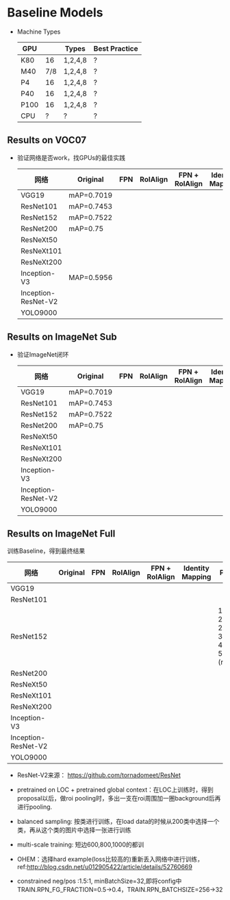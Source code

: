 # Baseline Models

* Machine Types

  | GPU | | Types | Best Practice |
  | ------| ------ | ------ | ------ |
  | K80	| 16 | 1,2,4,8 | ? |
  | M40	| 7/8	| 1,2,4,8 | ? |
  | P4	| 16	| 1,2,4,8 | ? |
  | P40	| 16	| 1,2,4,8	| ? |
  | P100	| 16	| 1,2,4,8	| ? |
  | CPU | ? | ? | ? |


## Results on VOC07
* 验证网络是否work，找GPUs的最佳实践

  | 网络 | Original | FPN | RoIAlign | FPN + RoIAlign | Identity Mapping | Pretrain on LOC | RPN | RCNN |
  | ------| ------ | ------ | ------ | ------| ------ | ------ | ------ | ------ |
  | VGG19	| mAP=0.7019 | | | | | | | | 	 	 	 	 
  | ResNet101 | mAP=0.7453 | | | | | | | |
  | ResNet152	| mAP=0.7522 | | | | | |  | |
  | ResNet200	| mAP=0.75 | | | | | | |  |
  | ResNeXt50  | | | | | | | | |
  | ResNeXt101 | | | | | | | | |
  | ResNeXt200 | | | | | | | | |
  | Inception-V3 | MAP=0.5956| | | | | | | | 	 	 	 	 	 	 	 
  | Inception-ResNet-V2	 | | | | | | | | |
  | YOLO9000 | | | | | | | | | |

## Results on ImageNet Sub
* 验证ImageNet闭环

  | 网络 | Original | FPN | RoIAlign | FPN + RoIAlign | Identity Mapping | Pretrain on LOC | RPN | RCNN |
  | ------| ------ | ------ | ------ | ------| ------ | ------ | ------ | ------ |
  | VGG19	| mAP=0.7019 | | | | | | | | 	 	 	 	 
  | ResNet101 | mAP=0.7453 | | | | | | | |
  | ResNet152	| mAP=0.7522 | | | | | |  | |
  | ResNet200	| mAP=0.75 | | | | | | |  |
  | ResNeXt50  | | | | | | | | | 	 	 	 	 	 	 	 	 
  | ResNeXt101 | | | | | | | | | 	 	 	 	 	 	 
  | ResNeXt200 | | | | | | | | |	 	 	 	 	 	 
  | Inception-V3 | | | | | | | | | 	 	 	 	 	 	 	 
  | Inception-ResNet-V2	 | | | | | | | | |
  | YOLO9000 | | | | | | | | | |

## Results on ImageNet Full
训练Baseline，得到最终结果

  | 网络 | Original | FPN | RoIAlign | FPN + RoIAlign | Identity Mapping | Pretrain on LOC | RPN | RCNN |
  | ------| ------ | ------ | ------ | ------| ------ | ------ | ------ | ------ |
  | VGG19	| | | | | | | | | 	 	 	 	 
  | ResNet101 | | | | | | | | |
  | ResNet152	| | | | | | 1GPU(P40): 2.10samples/sec 2GPU(P40): 3.70samples/sec 4GPU(P40): 5.2samples/sec (running)|  | |
  | ResNet200	| | | | | | | |  |
  | ResNeXt50  | | | | | | | | | 	 	 	 	 	 	 	 	 
  | ResNeXt101 | | | | | | | | | 	 	 	 	 	 	 
  | ResNeXt200 | | | | | | | | |	 	 	 	 	 	 
  | Inception-V3 | | | | | | | | | 	 	 	 	 	 	 	 
  | Inception-ResNet-V2	 | | | | | | | | |
  | YOLO9000 | | | | | | | | | |


* ResNet-V2来源：
https://github.com/tornadomeet/ResNet

* pretrained on LOC + pretrained global context：在LOC上训练时，得到proposal以后，做roi pooling时，多出一支在roi周围加一圈background后再进行pooling.
* balanced sampling: 按类进行训练，在load data的时候从200类中选择一个类，再从这个类的图片中选择一张进行训练
* multi-scale training: 短边600,800,1000的都训
* OHEM：选择hard example(loss比较高的)重新丢入网络中进行训练，ref:http://blog.csdn.net/u012905422/article/details/52760669
* constrained neg/pos :1.5:1, minBatchSize=32,即将config中TRAIN.RPN_FG_FRACTION=0.5->0.4，TRAIN.RPN_BATCHSIZE=256->32
